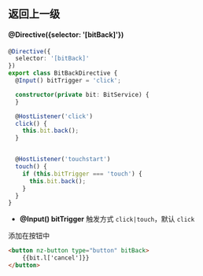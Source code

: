 ## 返回上一级

#### @Directive({selector: '[bitBack]'})

```typescript
@Directive({
  selector: '[bitBack]'
})
export class BitBackDirective {
  @Input() bitTrigger = 'click';

  constructor(private bit: BitService) {
  }

  @HostListener('click')
  click() {
    this.bit.back();
  }


  @HostListener('touchstart')
  touch() {
    if (this.bitTrigger === 'touch') {
      this.bit.back();
    }
  }
}
```

- **@Input() bitTrigger** 触发方式 `click|touch`，默认 `click`

添加在按钮中

```html
<button nz-button type="button" bitBack>
    {{bit.l['cancel']}}
</button>
```
